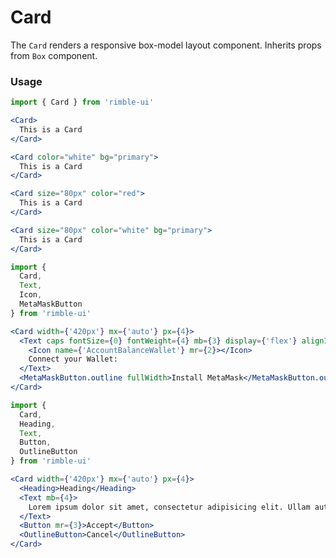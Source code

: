 # Card
The `Card` renders a responsive box-model layout component. Inherits props from `Box` component.

<!-- STORY -->

### Usage
```jsx
import { Card } from 'rimble-ui'
```

<!-- component example here -->
```jsx
<Card>
  This is a Card
</Card>

<Card color="white" bg="primary">
  This is a Card
</Card>

<Card size="80px" color="red">
  This is a Card
</Card>

<Card size="80px" color="white" bg="primary">
  This is a Card
</Card>
```

```jsx
import {
  Card,
  Text,
  Icon,
  MetaMaskButton
} from 'rimble-ui'

<Card width={'420px'} mx={'auto'} px={4}>
  <Text caps fontSize={0} fontWeight={4} mb={3} display={'flex'} alignItems={'center'} >
    <Icon name={'AccountBalanceWallet'} mr={2}></Icon>
    Connect your Wallet:
  </Text>
  <MetaMaskButton.outline fullWidth>Install MetaMask</MetaMaskButton.outline>
</Card>
```

```jsx
import {
  Card,
  Heading,
  Text,
  Button,
  OutlineButton
} from 'rimble-ui'

<Card width={'420px'} mx={'auto'} px={4}>
  <Heading>Heading</Heading>
  <Text mb={4}>
    Lorem ipsum dolor sit amet, consectetur adipisicing elit. Ullam autem ratione doloribus quidem neque provident eius error dignissimos delectus architecto nemo quos alias sunt voluptate impedit, facilis sequi tempore. Amet!
  </Text>
  <Button mr={3}>Accept</Button>
  <OutlineButton>Cancel</OutlineButton>
</Card>
```
